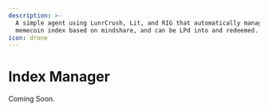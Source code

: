 ```yaml
---
description: >-
  A simple agent using LunrCrush, Lit, and RIG that automatically manages a
  memecoin index based on mindshare, and can be LPd into and redeemed.
icon: drone
---
```


# Index Manager

Coming Soon.
